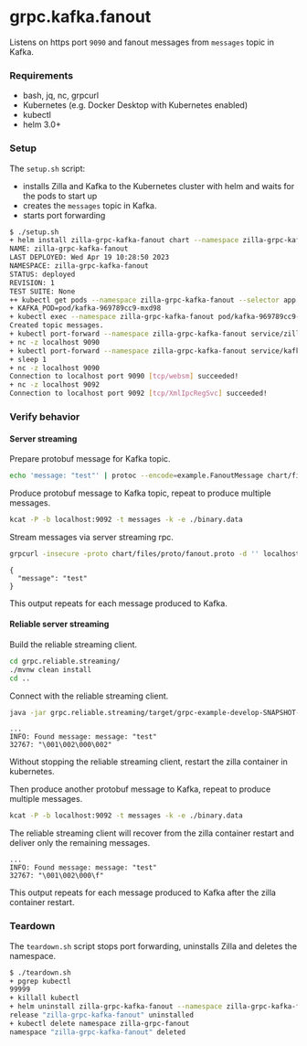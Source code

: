 # grpc.kafka.fanout

Listens on https port `9090` and fanout messages from `messages` topic in Kafka.

### Requirements

- bash, jq, nc, grpcurl
- Kubernetes (e.g. Docker Desktop with Kubernetes enabled)
- kubectl
- helm 3.0+

### Setup

The `setup.sh` script:
- installs Zilla and Kafka to the Kubernetes cluster with helm and waits for the pods to start up
- creates the `messages` topic in Kafka.
- starts port forwarding

```bash
$ ./setup.sh
+ helm install zilla-grpc-kafka-fanout chart --namespace zilla-grpc-kafka-fanout --create-namespace --wait
NAME: zilla-grpc-kafka-fanout
LAST DEPLOYED: Wed Apr 19 10:28:50 2023
NAMESPACE: zilla-grpc-kafka-fanout
STATUS: deployed
REVISION: 1
TEST SUITE: None
++ kubectl get pods --namespace zilla-grpc-kafka-fanout --selector app.kubernetes.io/instance=kafka -o name
+ KAFKA_POD=pod/kafka-969789cc9-mxd98
+ kubectl exec --namespace zilla-grpc-kafka-fanout pod/kafka-969789cc9-mxd98 -- /opt/bitnami/kafka/bin/kafka-topics.sh --bootstrap-server localhost:9092 --create --topic messages --if-not-exists
Created topic messages.
+ kubectl port-forward --namespace zilla-grpc-kafka-fanout service/zilla 9090
+ nc -z localhost 9090
+ kubectl port-forward --namespace zilla-grpc-kafka-fanout service/kafka 9092 29092
+ sleep 1
+ nc -z localhost 9090
Connection to localhost port 9090 [tcp/websm] succeeded!
+ nc -z localhost 9092
Connection to localhost port 9092 [tcp/XmlIpcRegSvc] succeeded!
```
### Verify behavior

#### Server streaming

Prepare protobuf message for Kafka topic.

```bash
echo 'message: "test"' | protoc --encode=example.FanoutMessage chart/files/proto/fanout.proto > binary.data
```

Produce protobuf message to Kafka topic, repeat to produce multiple messages.

```bash
kcat -P -b localhost:9092 -t messages -k -e ./binary.data
```

Stream messages via server streaming rpc.

```bash
grpcurl -insecure -proto chart/files/proto/fanout.proto -d '' localhost:9090 example.FanoutService.FanoutServerStream
```
```
{
  "message": "test"
}
```
This output repeats for each message produced to Kafka.

#### Reliable server streaming

Build the reliable streaming client.

```bash
cd grpc.reliable.streaming/
./mvnw clean install
cd ..
```

Connect with the reliable streaming client.

```bash
java -jar grpc.reliable.streaming/target/grpc-example-develop-SNAPSHOT-jar-with-dependencies.jar
```
```
...
INFO: Found message: message: "test"
32767: "\001\002\000\002"
```

Without stopping the reliable streaming client, restart the zilla container in kubernetes.

Then produce another protobuf message to Kafka, repeat to produce multiple messages.
```bash
kcat -P -b localhost:9092 -t messages -k -e ./binary.data
```

The reliable streaming client will recover from the zilla container restart and deliver only the remaining messages.

```
...
INFO: Found message: message: "test"
32767: "\001\002\000\f"
```
This output repeats for each message produced to Kafka after the zilla container restart.

### Teardown

The `teardown.sh` script stops port forwarding, uninstalls Zilla and deletes the namespace.

```bash
$ ./teardown.sh
+ pgrep kubectl
99999
+ killall kubectl
+ helm uninstall zilla-grpc-kafka-fanout --namespace zilla-grpc-kafka-fanout
release "zilla-grpc-kafka-fanout" uninstalled
+ kubectl delete namespace zilla-grpc-fanout
namespace "zilla-grpc-kafka-fanout" deleted
```

